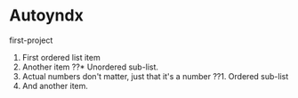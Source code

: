 # Autoyndx
first-project
1. First ordered list item
2. Another item
??* Unordered sub-list. 
1. Actual numbers don't matter, just that it's a number
??1. Ordered sub-list
4. And another item.
